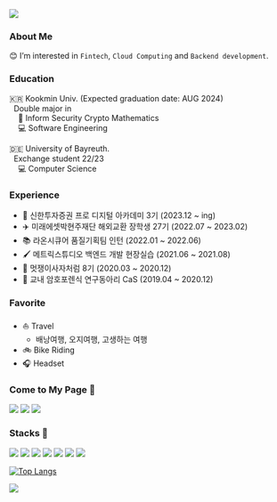 <img src="https://capsule-render.vercel.app/api?type=waving&color=AED18A&height=150&section=header&text=😊%20Hi%20there%20😊&fontColor=FFFFFF&fontSize=40" />

### About Me
😊 I’m interested in `Fintech`, `Cloud Computing` and `Backend development`. <br>

### Education
🇰🇷 Kookmin Univ. (Expected graduation date: AUG 2024)<br>
&nbsp;&nbsp;Double major in <br>
&nbsp;&nbsp;&nbsp;&nbsp;🔐 Inform Security Crypto Mathematics <br>
&nbsp;&nbsp;&nbsp;&nbsp;💻 Software Engineering <br>

🇩🇪 University of Bayreuth.<br>
&nbsp;&nbsp;Exchange student 22/23 <br>
&nbsp;&nbsp;&nbsp;&nbsp;💻 Computer Science <br>

### Experience
- 🌃 신한투자증권 프로 디지털 아카데미 3기 (2023.12 ~ ing)
- ✈️ 미래에셋박현주재단 해외교환 장학생 27기 (2022.07 ~ 2023.02)
- 📚 라온시큐어 품질기획팀 인턴 (2022.01 ~ 2022.06)
- 🖌️ 메트릭스튜디오 백엔드 개발 현장실습  (2021.06 ~ 2021.08)
- 🦁 멋쟁이사자처럼 8기 (2020.03 ~ 2020.12)
- 👾 교내 암호포렌식 연구동아리 CaS (2019.04 ~ 2020.12) <br>

### Favorite
- ⛵️ Travel
    - 배낭여행, 오지여행, 고생하는 여행
- 🚲 Bike Riding 
- 🎧 Headset

### Come to My Page 📩
<a href="https://lvolz.tistory.com/"><img src="https://img.shields.io/badge/Tech%20Blog-11B48A?style=flat-square&logo=tistory&logoColor=white&link=https://lvolz.tistory.com/"/></a>
<a href="https://lvolzdev.github.io/"><img src="https://img.shields.io/badge/Github%20Page-222222?style=flat-square&logo=githubpages&logoColor=white&link=https://lvolzdev.github.io/"/></a>
<a href="https://www.linkedin.com/in/sieun-kim-4866a91b9/"><img src="https://img.shields.io/badge/Linkedin%20Page-0A66C2?style=flat-square&logo=linkedin&logoColor=white&link=https://www.linkedin.com/in/sieun-kim-4866a91b9/"/></a>

### Stacks 🔨
<img src="https://img.shields.io/badge/Python-3776AB?style=flat-square&logo=Python&logoColor=white"/> <img src="https://img.shields.io/badge/C++-00599C?style=flat-square&logo=C++&logoColor=white"/> <img src="https://img.shields.io/badge/C-A8B9CC?style=flat-square&logo=C&logoColor=white"/> <img src="https://img.shields.io/badge/Java-007396?style=flat-square&logo=Java&logoColor=white"/> <img src="https://img.shields.io/badge/HTML5-E34F26?style=flat-square&logo=HTML5&logoColor=white"/> <img src="https://img.shields.io/badge/CSS3-1572B6?style=flat-square&logo=CSS3&logoColor=white"/> <img src="https://img.shields.io/badge/Django-092E20?style=flat-square&logo=Django&logoColor=white"/>

[![Top Langs](https://github-readme-stats.vercel.app/api/top-langs/?username=lvolzdev&layout=compact)](https://github.com/anuraghazra/github-readme-stats)

<img src="https://capsule-render.vercel.app/api?type=waving&color=AED18A&height=150&section=footer" />
